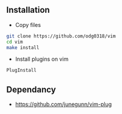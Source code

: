 Installation
------------
* Copy files

```bash
git clone https://github.com/odg0318/vim
cd vim
make install
```

* Install plugins on vim
```bash
PlugInstall
```

Dependancy
----------
* https://github.com/junegunn/vim-plug
